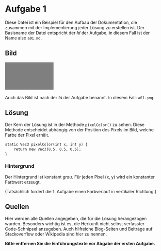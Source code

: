 # Aufgabe 1

Diese Datei ist ein Beispiel für den Aufbau der Dokumentation, die zusammen mit der Implementierung jeder Lösung zu erstellen ist. Der Basisname der Datei entspricht der *Id* der Aufgabe, in diesem Fall ist der Name also `a01.md`.

## Bild

![](a01.png)

Auch das Bild ist nach der *Id* der Aufgabe benannt. In diesem Fall: `a01.png`.

## Lösung

Der Kern der Lösung ist in der Methode `pixelColor()` zu sehen. Diese Methode entscheidet abhängig von der Position des Pixels im Bild, welche Farbe der Pixel erhält.

``` {.java}
static Vec3 pixelColor(int x, int y) {
    return new Vec3(0.5, 0.5, 0.5);
}
```

### Hintergrund

Der Hintergrund ist konstant *grau*. Für jeden Pixel (x, y) wird ein konstanter Farbwert erzeugt.

(Tatsächlich fordert die 1. Aufgabe einen Farbverlauf in vertikaler Richtung.)

## Quellen

Hier werden alle Quellen angegeben, die für die Lösung herangezogen wurden. Besonders wichtig ist es, die Herkunft nicht selbst verfasster Code-Schnipsel anzugeben. Auch hilfreiche Blog-Seiten und Beiträge auf Stackoverflow oder Wikipedia sind hier zu nennen.

**Bitte entfernen Sie die Einführungstexte vor Abgabe der ersten Aufgabe.**
